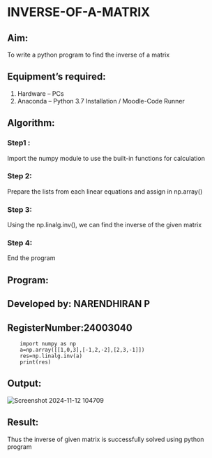 # INVERSE-OF-A-MATRIX
## Aim:
To write a python program to find the inverse of a matrix
## Equipment’s required:
1. 	Hardware – PCs
2. 	Anaconda – Python 3.7 Installation / Moodle-Code Runner
## Algorithm:
### Step1 : 
Import the numpy module to use the built-in functions for calculation
### Step 2: 
Prepare the lists from each linear equations and assign in np.array()
### Step 3: 
Using the np.linalg.inv(), we can find the inverse of the given matrix
### Step 4: 
End the program

## Program:
## Developed by: NARENDHIRAN P
## RegisterNumber:24003040

        import numpy as np
        a=np.array([[1,0,3],[-1,2,-2],[2,3,-1]])
        res=np.linalg.inv(a)
        print(res)
## Output:
![Screenshot 2024-11-12 104709](https://github.com/user-attachments/assets/fd37fcf0-6c73-4820-b288-35d53c439bd2)

## Result:
Thus the inverse of given matrix is successfully solved using python program

